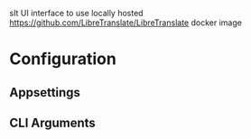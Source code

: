 sIt UI interface to use locally hosted https://github.com/LibreTranslate/LibreTranslate docker image

# Configuration

## Appsettings

## CLI Arguments

